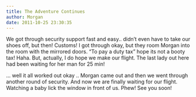 ```yaml
---
title: The Adventure Continues
author: Morgan
date: 2011-10-25 23:30:35
---
```

We got through security support fast and easy.. didn’t even have to take our shoes off, but then! Customs! I got through okay, but they room Morgan into the room with the mirrored doors.   “To pay a duty tax” hope its not a booty tax! Haha. But, actually<!-- more -->, I do hope we make our flight. The last lady out here had  been waiting for her man for 25 min!

... well it all worked out okay .. Morgan came out and then we went through another round of security. And now we are finally waiting for our flight. Watching a baby lick the window in front of us. Phew! See you soon!

